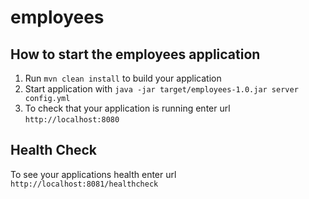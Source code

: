 # employees

How to start the employees application
---

1. Run `mvn clean install` to build your application
1. Start application with `java -jar target/employees-1.0.jar server config.yml`
1. To check that your application is running enter url `http://localhost:8080`

Health Check
---

To see your applications health enter url `http://localhost:8081/healthcheck`

